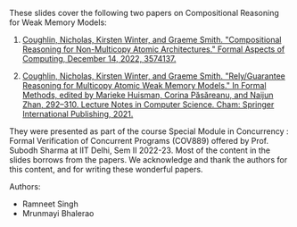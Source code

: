 These slides cover the following two papers on Compositional Reasoning for Weak Memory Models:

1. [Coughlin, Nicholas, Kirsten Winter, and Graeme Smith. "Compositional Reasoning for Non-Multicopy Atomic Architectures." Formal Aspects of Computing, December 14, 2022, 3574137.](https://doi.org/10.1145/3574137)

2. [Coughlin, Nicholas, Kirsten Winter, and Graeme Smith. "Rely/Guarantee Reasoning for Multicopy Atomic Weak Memory Models." In Formal Methods, edited by Marieke Huisman, Corina Păsăreanu, and Naijun Zhan, 292–310. Lecture Notes in Computer Science. Cham: Springer International Publishing, 2021.](https://doi.org/10.1007/978-3-030-90870-6_16)

They were presented as part of the course Special Module in Concurrency : Formal Verification of Concurrent Programs (COV889) offered by Prof. Subodh Sharma at IIT Delhi, Sem II 2022-23. Most of the content in the slides borrows from the papers. We acknowledge and thank the authors for this content, and for writing these wonderful papers.

Authors:
- Ramneet Singh
- Mrunmayi Bhalerao
